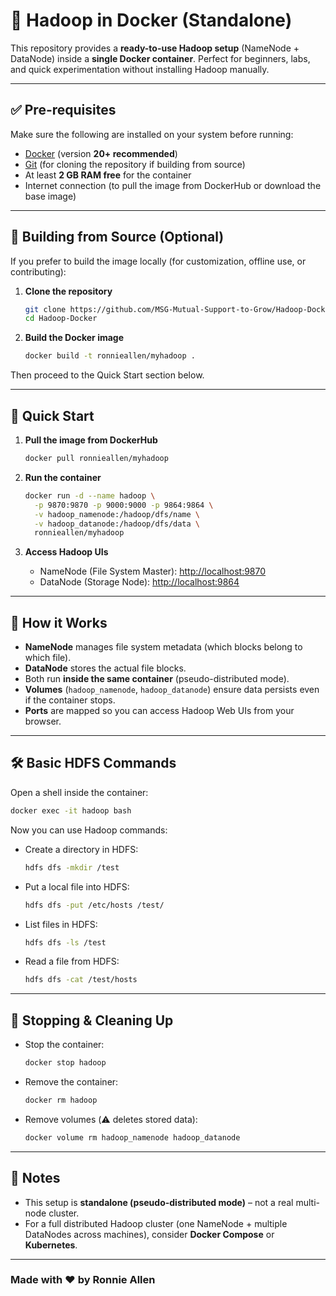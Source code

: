 
# 📘 Hadoop in Docker (Standalone)

This repository provides a **ready-to-use Hadoop setup** (NameNode + DataNode) inside a **single Docker container**.
Perfect for beginners, labs, and quick experimentation without installing Hadoop manually.

---

## ✅ Pre-requisites

Make sure the following are installed on your system before running:

* [Docker](https://docs.docker.com/get-docker/) (version **20+ recommended**)
* [Git](https://git-scm.com/) (for cloning the repository if building from source)
* At least **2 GB RAM free** for the container
* Internet connection (to pull the image from DockerHub or download the base image)

---

## 🔧 Building from Source (Optional)

If you prefer to build the image locally (for customization, offline use, or contributing):

1. **Clone the repository**

   ```bash
   git clone https://github.com/MSG-Mutual-Support-to-Grow/Hadoop-Docker.git
   cd Hadoop-Docker
   ```

2. **Build the Docker image**

   ```bash
   docker build -t ronnieallen/myhadoop .
   ```

Then proceed to the Quick Start section below.

---

## 🚀 Quick Start

1. **Pull the image from DockerHub**

   ```bash
   docker pull ronnieallen/myhadoop
   ```

2. **Run the container**

   ```bash
   docker run -d --name hadoop \
     -p 9870:9870 -p 9000:9000 -p 9864:9864 \
     -v hadoop_namenode:/hadoop/dfs/name \
     -v hadoop_datanode:/hadoop/dfs/data \
     ronnieallen/myhadoop
   ```

3. **Access Hadoop UIs**

   * NameNode (File System Master): [http://localhost:9870](http://localhost:9870)
   * DataNode (Storage Node): [http://localhost:9864](http://localhost:9864)

---

## 📂 How it Works

* **NameNode** manages file system metadata (which blocks belong to which file).
* **DataNode** stores the actual file blocks.
* Both run **inside the same container** (pseudo-distributed mode).
* **Volumes** (`hadoop_namenode`, `hadoop_datanode`) ensure data persists even if the container stops.
* **Ports** are mapped so you can access Hadoop Web UIs from your browser.

---

## 🛠️ Basic HDFS Commands

Open a shell inside the container:

```bash
docker exec -it hadoop bash
```

Now you can use Hadoop commands:

* Create a directory in HDFS:

  ```bash
  hdfs dfs -mkdir /test
  ```

* Put a local file into HDFS:

  ```bash
  hdfs dfs -put /etc/hosts /test/
  ```

* List files in HDFS:

  ```bash
  hdfs dfs -ls /test
  ```

* Read a file from HDFS:

  ```bash
  hdfs dfs -cat /test/hosts
  ```

---

## 🧹 Stopping & Cleaning Up

* Stop the container:

  ```bash
  docker stop hadoop
  ```

* Remove the container:

  ```bash
  docker rm hadoop
  ```

* Remove volumes (⚠️ deletes stored data):

  ```bash
  docker volume rm hadoop_namenode hadoop_datanode
  ```

---

## 📌 Notes

* This setup is **standalone (pseudo-distributed mode)** – not a real multi-node cluster.
* For a full distributed Hadoop cluster (one NameNode + multiple DataNodes across machines), consider **Docker Compose** or **Kubernetes**.

---
### Made with ❤️ by Ronnie Allen
